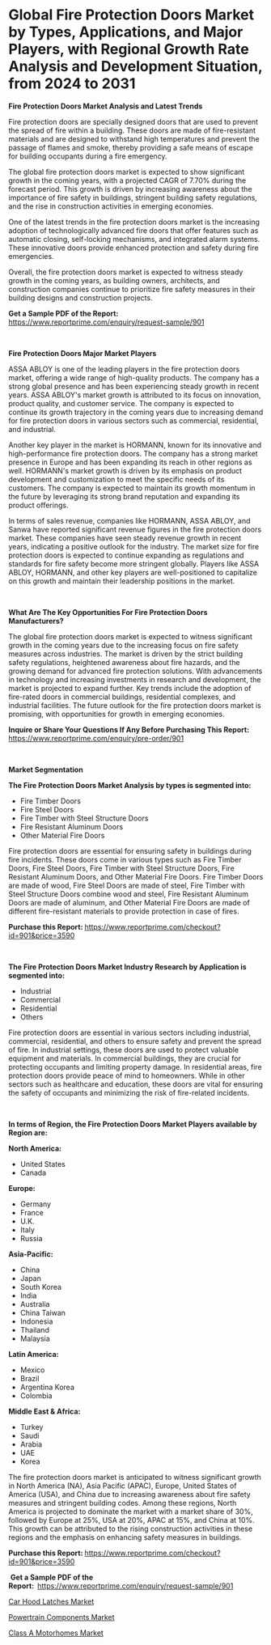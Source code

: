 <p><h1>Global Fire Protection Doors Market by Types, Applications, and Major Players, with Regional Growth Rate Analysis and Development Situation, from 2024 to 2031</h1></p><p><strong>Fire Protection Doors Market Analysis and Latest Trends</strong></p>
<p><p>Fire protection doors are specially designed doors that are used to prevent the spread of fire within a building. These doors are made of fire-resistant materials and are designed to withstand high temperatures and prevent the passage of flames and smoke, thereby providing a safe means of escape for building occupants during a fire emergency.</p><p>The global fire protection doors market is expected to show significant growth in the coming years, with a projected CAGR of 7.70% during the forecast period. This growth is driven by increasing awareness about the importance of fire safety in buildings, stringent building safety regulations, and the rise in construction activities in emerging economies.</p><p>One of the latest trends in the fire protection doors market is the increasing adoption of technologically advanced fire doors that offer features such as automatic closing, self-locking mechanisms, and integrated alarm systems. These innovative doors provide enhanced protection and safety during fire emergencies.</p><p>Overall, the fire protection doors market is expected to witness steady growth in the coming years, as building owners, architects, and construction companies continue to prioritize fire safety measures in their building designs and construction projects.</p></p>
<p><strong>Get a Sample PDF of the Report:&nbsp;</strong> <a href="https://www.reportprime.com/enquiry/request-sample/901">https://www.reportprime.com/enquiry/request-sample/901</a></p>
<p>&nbsp;</p>
<p><strong>Fire Protection Doors Major Market Players</strong></p>
<p><p>ASSA ABLOY is one of the leading players in the fire protection doors market, offering a wide range of high-quality products. The company has a strong global presence and has been experiencing steady growth in recent years. ASSA ABLOY's market growth is attributed to its focus on innovation, product quality, and customer service. The company is expected to continue its growth trajectory in the coming years due to increasing demand for fire protection doors in various sectors such as commercial, residential, and industrial.</p><p>Another key player in the market is HORMANN, known for its innovative and high-performance fire protection doors. The company has a strong market presence in Europe and has been expanding its reach in other regions as well. HORMANN's market growth is driven by its emphasis on product development and customization to meet the specific needs of its customers. The company is expected to maintain its growth momentum in the future by leveraging its strong brand reputation and expanding its product offerings.</p><p>In terms of sales revenue, companies like HORMANN, ASSA ABLOY, and Sanwa have reported significant revenue figures in the fire protection doors market. These companies have seen steady revenue growth in recent years, indicating a positive outlook for the industry. The market size for fire protection doors is expected to continue expanding as regulations and standards for fire safety become more stringent globally. Players like ASSA ABLOY, HORMANN, and other key players are well-positioned to capitalize on this growth and maintain their leadership positions in the market.</p></p>
<p>&nbsp;</p>
<p><strong>What Are The Key Opportunities For Fire Protection Doors Manufacturers?</strong></p>
<p><p>The global fire protection doors market is expected to witness significant growth in the coming years due to the increasing focus on fire safety measures across industries. The market is driven by the strict building safety regulations, heightened awareness about fire hazards, and the growing demand for advanced fire protection solutions. With advancements in technology and increasing investments in research and development, the market is projected to expand further. Key trends include the adoption of fire-rated doors in commercial buildings, residential complexes, and industrial facilities. The future outlook for the fire protection doors market is promising, with opportunities for growth in emerging economies.</p></p>
<p><strong>Inquire or Share Your Questions If Any Before Purchasing This Report:</strong> <a href="https://www.reportprime.com/enquiry/pre-order/901">https://www.reportprime.com/enquiry/pre-order/901</a></p>
<p>&nbsp;</p>
<p><strong>Market Segmentation</strong></p>
<p><strong>The Fire Protection Doors Market Analysis by types is segmented into:</strong></p>
<p><ul><li>Fire Timber Doors</li><li>Fire Steel Doors</li><li>Fire Timber with Steel Structure Doors</li><li>Fire Resistant Aluminum Doors</li><li>Other Material Fire Doors</li></ul></p>
<p><p>Fire protection doors are essential for ensuring safety in buildings during fire incidents. These doors come in various types such as Fire Timber Doors, Fire Steel Doors, Fire Timber with Steel Structure Doors, Fire Resistant Aluminum Doors, and Other Material Fire Doors. Fire Timber Doors are made of wood, Fire Steel Doors are made of steel, Fire Timber with Steel Structure Doors combine wood and steel, Fire Resistant Aluminum Doors are made of aluminum, and Other Material Fire Doors are made of different fire-resistant materials to provide protection in case of fires.</p></p>
<p><strong>Purchase this Report:&nbsp;</strong><a href="https://www.reportprime.com/checkout?id=901&price=3590">https://www.reportprime.com/checkout?id=901&price=3590</a></p>
<p>&nbsp;</p>
<p><strong>The Fire Protection Doors Market Industry Research by Application is segmented into:</strong></p>
<p><ul><li>Industrial</li><li>Commercial</li><li>Residential</li><li>Others</li></ul></p>
<p><p>Fire protection doors are essential in various sectors including industrial, commercial, residential, and others to ensure safety and prevent the spread of fire. In industrial settings, these doors are used to protect valuable equipment and materials. In commercial buildings, they are crucial for protecting occupants and limiting property damage. In residential areas, fire protection doors provide peace of mind to homeowners. While in other sectors such as healthcare and education, these doors are vital for ensuring the safety of occupants and minimizing the risk of fire-related incidents.</p></p>
<p>&nbsp;</p>
<p><strong>In terms of Region, the Fire Protection Doors Market Players available by Region are:</strong></p>
<p>
    <p> <strong> North America: </strong>
        <ul>
            <li>United States</li>
            <li>Canada</li>
        </ul>
        </p> 
    <p> <strong> Europe: </strong>
        <ul>
            <li>Germany</li>
            <li>France</li>
            <li>U.K.</li>
            <li>Italy</li>
            <li>Russia</li>
        </ul>
        </p> 
    <p> <strong> Asia-Pacific: </strong>
        <ul>
            <li>China</li>
            <li>Japan</li>
            <li>South Korea</li>
            <li>India</li>
            <li>Australia</li>
            <li>China Taiwan</li>
            <li>Indonesia</li>
            <li>Thailand</li>
            <li>Malaysia</li>
        </ul>
        </p> 
    <p> <strong> Latin America: </strong>
        <ul>
            <li>Mexico</li>
            <li>Brazil</li>
            <li>Argentina Korea</li>
            <li>Colombia</li>
        </ul>
        </p> 
    <p> <strong> Middle East & Africa: </strong>
        <ul>
            <li>Turkey</li>
            <li>Saudi</li>
            <li>Arabia</li>
            <li>UAE</li>
            <li>Korea</li>
        </ul>
    </p>
    </p>
<p><p>The fire protection doors market is anticipated to witness significant growth in North America (NA), Asia Pacific (APAC), Europe, United States of America (USA), and China due to increasing awareness about fire safety measures and stringent building codes. Among these regions, North America is projected to dominate the market with a market share of 30%, followed by Europe at 25%, USA at 20%, APAC at 15%, and China at 10%. This growth can be attributed to the rising construction activities in these regions and the emphasis on enhancing safety measures in buildings.</p></p>
<p><strong>Purchase this Report: </strong><a href="https://www.reportprime.com/checkout?id=901&price=3590">https://www.reportprime.com/checkout?id=901&price=3590</a></p>
<p>&nbsp;<strong>Get a Sample PDF of the Report:&nbsp;&nbsp;</strong><a href="https://www.reportprime.com/enquiry/request-sample/901">https://www.reportprime.com/enquiry/request-sample/901</a></p>
<p><strong></strong></p>
<p><p><a href="https://boundless-drawbridge-702.notion.site/Car-Hood-Latches-Market-Size-Global-Industry-Overview-Market-Segmentation-and-Forecast-2024-to-20-af42551af7ce42df814fa74f9ebc9a80">Car Hood Latches Market</a></p><p><a href="https://natural-crush-b99.notion.site/Powertrain-Components-Market-Share-Market-New-Trends-Analysis-Report-By-Type-By-Application-By-E-3fca3c0002894871af2305f435742f9c">Powertrain Components Market</a></p><p><a href="https://gamy-alyssum-396.notion.site/Class-A-Motorhomes-Market-Size-2024-2031-Global-Industrial-Analysis-Key-Geographical-Regions-Mar-323766a1acb84345a3a687a1c85bba7b">Class A Motorhomes Market</a></p></p>
